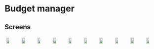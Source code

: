 # Budget manager

## Screens

<div style="display: flex">
  <img src="https://user-images.githubusercontent.com/24257899/91021035-e339f600-e5fb-11ea-9f2d-90a9ec2d5086.jpg" style="margin: 1%" width="23%">
  <img src="https://user-images.githubusercontent.com/24257899/91021036-e339f600-e5fb-11ea-8634-0caa26361135.jpg" style="margin: 1%" width="23%">
  <img src="https://user-images.githubusercontent.com/24257899/91021031-e208c900-e5fb-11ea-9719-51564e88aa39.jpg" style="margin: 1%" width="23%">
  <img src="https://user-images.githubusercontent.com/24257899/91021038-e339f600-e5fb-11ea-8e7c-d42903e76595.jpg" style="margin: 1%" width="23%">
  <img src="https://user-images.githubusercontent.com/24257899/91021041-e3d28c80-e5fb-11ea-9993-a1170a34de4e.jpg" style="margin: 1%" width="23%">
  <img src="https://user-images.githubusercontent.com/24257899/91021043-e3d28c80-e5fb-11ea-88ff-0ec6a2e82532.jpg" style="margin: 1%" width="23%">
  <img src="https://user-images.githubusercontent.com/24257899/91021046-e46b2300-e5fb-11ea-9974-7badbd9df379.jpg" style="margin: 1%" width="23%">
  <img src="https://user-images.githubusercontent.com/24257899/91021048-e46b2300-e5fb-11ea-9082-7f4f8fd5d15a.jpg" style="margin: 1%" width="23%">
  <img src="https://user-images.githubusercontent.com/24257899/91021051-e503b980-e5fb-11ea-9a83-577476f83ff1.jpg" style="margin: 1%" width="23%">
  <img src="https://user-images.githubusercontent.com/24257899/91021049-e46b2300-e5fb-11ea-8f96-4713cecbd5c9.jpg" style="margin: 1%" width="23%">
</div>
